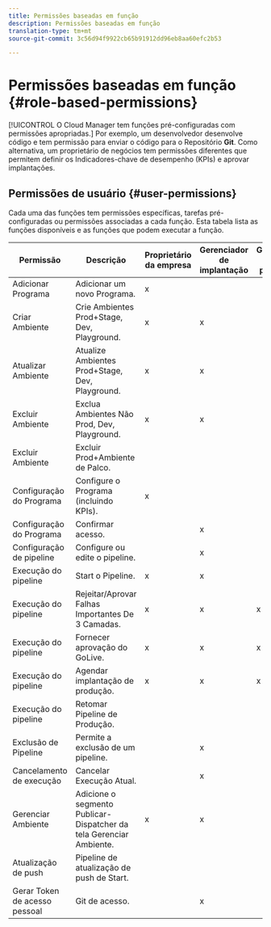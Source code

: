 ```yaml
---
title: Permissões baseadas em função
description: Permissões baseadas em função
translation-type: tm+mt
source-git-commit: 3c56d94f9922cb65b91912dd96eb8aa60efc2b53

---
```



# Permissões baseadas em função {#role-based-permissions}

[!UICONTROL O Cloud Manager tem funções pré-configuradas com permissões apropriadas.] Por exemplo, um desenvolvedor desenvolve código e tem permissão para enviar o código para o Repositório **Git**. Como alternativa, um proprietário de negócios tem permissões diferentes que permitem definir os Indicadores-chave de desempenho (KPIs) e aprovar implantações.

## Permissões de usuário {#user-permissions}

Cada uma das funções tem permissões específicas, tarefas pré-configuradas ou permissões associadas a cada função. Esta tabela lista as funções disponíveis e as funções que podem executar a função.

| Permissão | Descrição | Proprietário da empresa | Gerenciador de implantação | Gerenciador de programas | Desenvolvedor |
|--- |--- |--- |--- |--- |--- |
| Adicionar Programa | Adicionar um novo Programa. | x |  |  |  |
| Criar Ambiente | Crie Ambientes Prod+Stage, Dev, Playground. | x | x |  |  |
| Atualizar Ambiente | Atualize Ambientes Prod+Stage, Dev, Playground. | x | x |  |  |
| Excluir Ambiente | Exclua Ambientes Não Prod, Dev, Playground. | x | x |  |  |
| Excluir Ambiente | Excluir Prod+Ambiente de Palco. |  |  |  |  |
| Configuração do Programa | Configure o Programa (incluindo KPIs). | x |  |  |  |
| Configuração do Programa | Confirmar acesso. |  | x |  | x |
| Configuração de pipeline | Configure ou edite o pipeline. |  | x |  |  |
| Execução do pipeline | Start o Pipeline. | x | x |  |  |
| Execução do pipeline | Rejeitar/Aprovar Falhas Importantes De 3 Camadas. | x | x | x |  |
| Execução do pipeline | Fornecer aprovação do GoLive. | x | x | x |  |
| Execução do pipeline | Agendar implantação de produção. | x | x | x |  |
| Execução do pipeline | Retomar Pipeline de Produção. |  |  |  |  |
| Exclusão de Pipeline | Permite a exclusão de um pipeline. |  | x |  |  |
| Cancelamento de execução | Cancelar Execução Atual. |  | x |  |  |
| Gerenciar Ambiente | Adicione o segmento Publicar-Dispatcher da tela Gerenciar Ambiente. | x | x |  |  |  |
| Atualização de push | Pipeline de atualização de push de Start. |  |  |  |  |
| Gerar Token de acesso pessoal | Git de acesso. |  | x |  | x |

